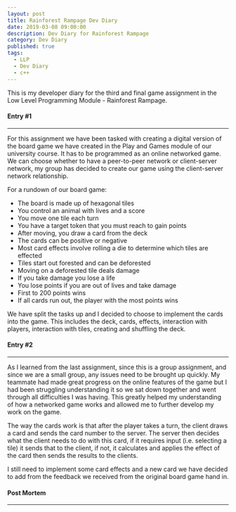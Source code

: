 ```yaml
---
layout: post
title: Rainforest Rampage Dev Diary
date: 2019-03-08 09:00:00
description: Dev Diary for Rainforest Rampage
category: Dev Diary
published: true
tags:
  - LLP
  - Dev Diary
  - c++
---
```

This is my developer diary for the third and final game assignment in the Low Level Programming Module - Rainforest Rampage.

#### Entry #1 ####
---

For this assignment we have been tasked with creating a digital version of the board game we have created
in the Play and Games module of our university course. It has to be programmed as an online networked game.
We can choose whether to have a peer-to-peer network or client-server network, my group has decided to create 
our game using the client-server network relationship.

For a rundown of our board game:

<ul>
	<li>The board is made up of hexagonal tiles</li>
	<li>You control an animal with lives and a score</li>
	<li>You move one tile each turn</li>
	<li>You have a target token that you must reach to gain points</li>
	<li>After moving, you draw a card from the deck</li>
	<li>The cards can be positive or negative</li>
	<li>Most card effects involve rolling a die to determine which tiles are effected</li>
	<li>Tiles start out forested and can be deforested</li>
	<li>Moving on a deforested tile deals damage</li>
	<li>If you take damage you lose a life</li>
	<li>You lose points if you are out of lives and take damage</li>
	<li>First to 200 points wins</li>
	<li>If all cards run out, the player with the most points wins</li>
</ul>

We have split the tasks up and I decided to choose to implement the cards into the game. This includes
the deck, cards, effects, interaction with players, interaction with tiles, creating and shuffling the deck.

#### Entry #2 ####
---

As I learned from the last assignment, since this is a group assignment, and since we are a small group,
any issues need to be brought up quickly. My teammate had made great progress on the online features
of the game but I had been struggling understanding it so we sat down together and went through all 
difficulties I was having. This greatly helped my understanding of how a networked game works and allowed me to
further develop my work on the game.

The way the cards work is that after the player takes a turn, the client draws a card and sends the card number to the server.
The server then decides what the client needs to do with this card, if it requires input (i.e. selecting a tile) it sends that to the client,
if not, it calculates and applies the effect of the card then sends the results to the clients.

I still need to implement some card effects and a new card we have decided to add from the feedback we received from the original board
game hand in.

#### Post Mortem ####
---

